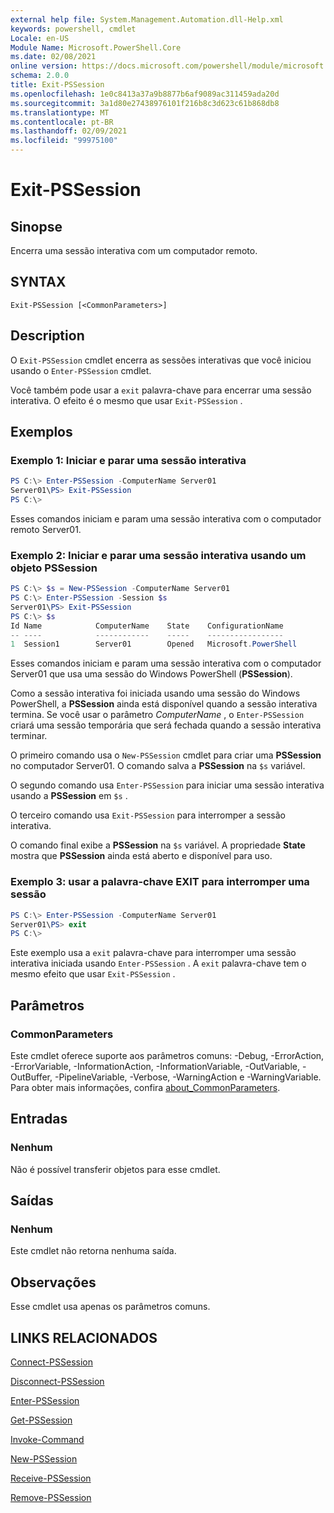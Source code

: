 ```yaml
---
external help file: System.Management.Automation.dll-Help.xml
keywords: powershell, cmdlet
Locale: en-US
Module Name: Microsoft.PowerShell.Core
ms.date: 02/08/2021
online version: https://docs.microsoft.com/powershell/module/microsoft.powershell.core/exit-pssession?view=powershell-5.1&WT.mc_id=ps-gethelp
schema: 2.0.0
title: Exit-PSSession
ms.openlocfilehash: 1e0c8413a37a9b8877b6af9089ac311459ada20d
ms.sourcegitcommit: 3a1d80e27438976101f216b8c3d623c61b868db8
ms.translationtype: MT
ms.contentlocale: pt-BR
ms.lasthandoff: 02/09/2021
ms.locfileid: "99975100"
---
```

# Exit-PSSession

## Sinopse
Encerra uma sessão interativa com um computador remoto.

## SYNTAX

```
Exit-PSSession [<CommonParameters>]
```

## Description

O `Exit-PSSession` cmdlet encerra as sessões interativas que você iniciou usando o `Enter-PSSession` cmdlet.

Você também pode usar a `exit` palavra-chave para encerrar uma sessão interativa. O efeito é o mesmo que usar `Exit-PSSession` .

## Exemplos

### Exemplo 1: Iniciar e parar uma sessão interativa

```powershell
PS C:\> Enter-PSSession -ComputerName Server01
Server01\PS> Exit-PSSession
PS C:\>
```

Esses comandos iniciam e param uma sessão interativa com o computador remoto Server01.

### Exemplo 2: Iniciar e parar uma sessão interativa usando um objeto PSSession

```powershell
PS C:\> $s = New-PSSession -ComputerName Server01
PS C:\> Enter-PSSession -Session $s
Server01\PS> Exit-PSSession
PS C:\> $s
Id Name            ComputerName    State    ConfigurationName
-- ----            ------------    -----    -----------------
1  Session1        Server01        Opened   Microsoft.PowerShell
```

Esses comandos iniciam e param uma sessão interativa com o computador Server01 que usa uma sessão do Windows PowerShell (**PSSession**).

Como a sessão interativa foi iniciada usando uma sessão do Windows PowerShell, a **PSSession** ainda está disponível quando a sessão interativa termina. Se você usar o parâmetro _ComputerName_ , o `Enter-PSSession` criará uma sessão temporária que será fechada quando a sessão interativa terminar.

O primeiro comando usa o `New-PSSession` cmdlet para criar uma **PSSession** no computador Server01. O comando salva a **PSSession** na `$s` variável.

O segundo comando usa `Enter-PSSession` para iniciar uma sessão interativa usando a **PSSession** em `$s` .

O terceiro comando usa `Exit-PSSession` para interromper a sessão interativa.

O comando final exibe a **PSSession** na `$s` variável. A propriedade **State** mostra que **PSSession** ainda está aberto e disponível para uso.

### Exemplo 3: usar a palavra-chave EXIT para interromper uma sessão

```powershell
PS C:\> Enter-PSSession -ComputerName Server01
Server01\PS> exit
PS C:\>
```

Este exemplo usa a `exit` palavra-chave para interromper uma sessão interativa iniciada usando `Enter-PSSession` . A `exit` palavra-chave tem o mesmo efeito que usar `Exit-PSSession` .

## Parâmetros

### CommonParameters

Este cmdlet oferece suporte aos parâmetros comuns: -Debug, -ErrorAction, -ErrorVariable, -InformationAction, -InformationVariable, -OutVariable, -OutBuffer, -PipelineVariable, -Verbose, -WarningAction e -WarningVariable. Para obter mais informações, confira [about_CommonParameters](https://go.microsoft.com/fwlink/?LinkID=113216).

## Entradas

### Nenhum

Não é possível transferir objetos para esse cmdlet.

## Saídas

### Nenhum

Este cmdlet não retorna nenhuma saída.

## Observações

Esse cmdlet usa apenas os parâmetros comuns.

## LINKS RELACIONADOS

[Connect-PSSession](Connect-PSSession.md)

[Disconnect-PSSession](Disconnect-PSSession.md)

[Enter-PSSession](Enter-PSSession.md)

[Get-PSSession](Get-PSSession.md)

[Invoke-Command](Invoke-Command.md)

[New-PSSession](New-PSSession.md)

[Receive-PSSession](Receive-PSSession.md)

[Remove-PSSession](Remove-PSSession.md)
